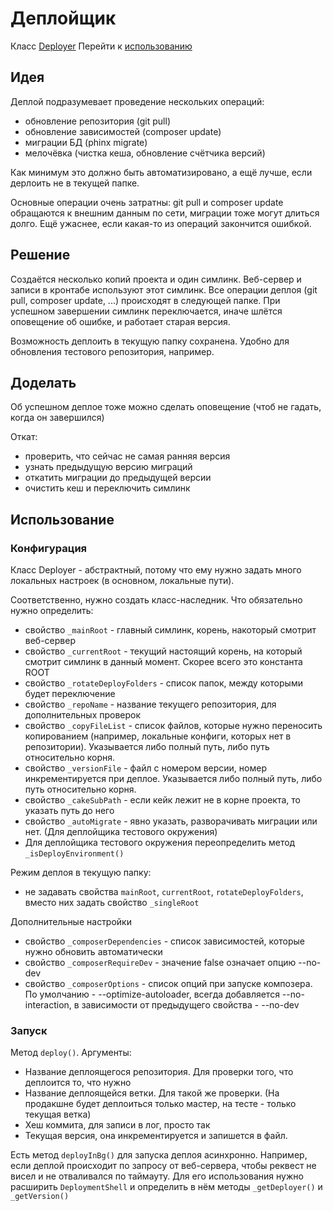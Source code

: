 # Деплойщик
Класс [Deployer](Deployer.php)
Перейти к [использованию](#usage)

## Идея
Деплой подразумевает проведение нескольких операций:
* обновление репозитория (git pull)
* обновление зависимостей (composer update)
* миграции БД (phinx migrate)
* мелочёвка (чистка кеша, обновление счётчика версий)

Как минимум это должно быть автоматизировано, а ещё лучше, если дерлоить не в текущей папке.

Основные операции очень затратны: git pull и composer update обращаются к внешним данным по сети, миграции тоже могут длиться долго. Ещё ужаснее, если какая-то из операций закончится ошибкой.

## Решение
Создаётся несколько копий проекта и один симлинк. Веб-сервер и записи в кронтабе используют этот симлинк. Все операции деплоя (git pull, composer update, ...) происходят в следующей папке. При успешном завершении симлинк переключается, иначе шлётся оповещение об ошибке, и работает старая версия.

Возможность деплоить в текущую папку сохранена. Удобно для обновления тестового репозитория, например.

## Доделать
Об успешном деплое тоже можно сделать оповещение (чтоб не гадать, когда он завершился)

Откат:
* проверить, что сейчас не самая ранняя версия
* узнать предыдущую версию миграций
* откатить миграции до предыдущей версии
* очистить кеш и переключить симлинк

## <a name="usage"></a>Использование
### Конфигурация
Класс Deployer - абстрактный, потому что ему нужно задать много локальных настроек (в основном, локальные пути).

Соответственно, нужно создать класс-наследник. Что обязательно нужно определить:
* свойство `_mainRoot` - главный симлинк, корень, накоторый смотрит веб-сервер
* свойство `_currentRoot` - текущий настоящий корень, на который смотрит симлинк в данный момент. Скорее всего это константа ROOT
* свойство `_rotateDeployFolders` - список папок, между которыми будет переключение
* свойство `_repoName` - название текущего репозитория, для дополнительных проверок
* свойство `_copyFileList` - список файлов, которые нужно переносить копированием (например, локальные конфиги, которых нет в репозитории). Указывается либо полный путь, либо путь относительно корня.
* свойство `_versionFile` - файл с номером версии, номер инкрементируется при деплое. Указывается либо полный путь, либо путь относительно корня.
* свойство `_cakeSubPath` - если кейк лежит не в корне проекта, то указать путь до него
* свойство `_autoMigrate` - явно указать, разворачивать миграции или нет. (Для деплойщика тестового окружения)
* Для деплойщика тестового окружения переопределить метод `_isDeployEnvironment()`

Режим деплоя в текущую папку:
* не задавать свойства `mainRoot`, `currentRoot`, `rotateDeployFolders`, вместо них задать свойство `_singleRoot`

Дополнительные настройки
* свойство `_composerDependencies` - список зависимостей, которые нужно обновить автоматически
* свойство `_composerRequireDev` - значение false означает опцию --no-dev
* свойство `_composerOptions` - список опций при запуске композера. По умолчанию - --optimize-autoloader, всегда добавляется --no-interaction, в зависимости от предыдущего свойства - --no-dev

### Запуск
Метод `deploy()`. Аргументы:
* Название деплоящегося репозитория. Для проверки того, что деплоится то, что нужно
* Название деплоящейся ветки. Для такой же проверки. (На продакшне будет деплоиться только мастер, на тесте - только текущая ветка)
* Хеш коммита, для записи в лог, просто так
* Текущая версия, она инкрементируется и запишется в файл.

Есть метод `deployInBg()` для запуска деплоя асинхронно. Например, если деплой происходит по запросу от веб-сервера, чтобы реквест не висел и не отваливался по таймауту.
Для его использования нужно расширить `DeploymentShell` и определить в нём методы `_getDeployer()` и `_getVersion()`